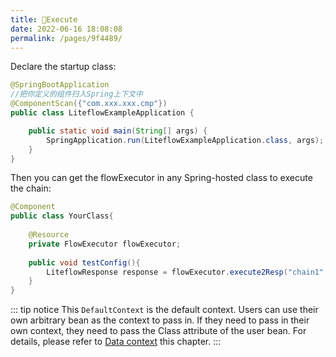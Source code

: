 ```yaml
---
title: 🛫Execute
date: 2022-06-16 18:08:08
permalink: /pages/9f4489/
---
```



Declare the startup class:

```java
@SpringBootApplication
//把你定义的组件扫入Spring上下文中
@ComponentScan({"com.xxx.xxx.cmp"})
public class LiteflowExampleApplication {

    public static void main(String[] args) {
        SpringApplication.run(LiteflowExampleApplication.class, args);
    }
}
```

Then you can get the flowExecutor in any Spring-hosted class to execute the chain:

```java
@Component
public class YourClass{
    
    @Resource
    private FlowExecutor flowExecutor;
    
    public void testConfig(){
        LiteflowResponse response = flowExecutor.execute2Resp("chain1", "arg");
    }
}
```

::: tip notice
This `DefaultContext` is the default context. Users can use their own arbitrary bean as the context to pass in. If they need to pass in their own context, they need to pass the Class attribute of the user bean. For details, please refer to [Data context](/pages/74b4bf/) this chapter.
:::